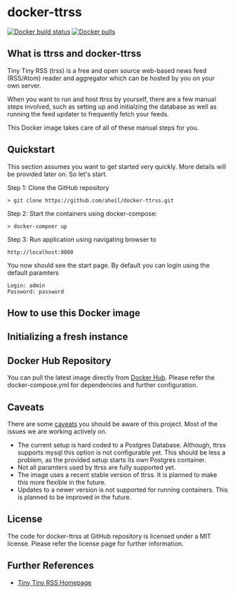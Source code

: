 # docker-ttrss

[![Docker build status](https://img.shields.io/docker/cloud/build/aheilde/ttrss.svg)](https://cloud.docker.com/repository/docker/aheilde/ttrss/builds)
[![Docker pulls](https://img.shields.io/docker/pulls/_/ubuntu.svg)](https://hub.docker.com/r/aheilde/ttrss)

## What is ttrss and docker-ttrss

Tiny Tiny RSS (trss) is a free and open source web-based news feed (RSS/Atom) reader and aggregator which can be hosted by you on your own server.

When you want to run and host ttrss by yourself, there are a few manual steps involved, such as setting up and initialzing the database as well as running the feed updater to frequently fetch your feeds. 

This Docker image takes care of all of these manual steps for you. 

## Quickstart 

This section assumes you want to get started very quickly. More details will be provided later on. So let's start.

Step 1: Clone the GitHub repository 

```
> git clone https://github.com/aheil/docker-ttrss.git
```

Step 2: Start the containers using docker-compose: 

```
> docker-compoer up
```

Step 3: Run application using navigating browser to  

```
http://localhost:8080
```

You now should see the start page. By default you can login using the default paramters
```
Login: admin 
Password: password
```

## How to use this Docker image 

## Initializing a fresh instance

## Docker Hub Repository 

You can pull the latest image directly from [Docker Hub](https://cloud.docker.com/repository/docker/aheilde/ttrss).
Please refer the docker-compose.yml for dependencies and further configuration. 

## Caveats
There are some [caveats](https://www.urbandictionary.com/define.php?term=caveat) you should be aware of this project. Most of the issues we are working actively on. 
* The current setup is hard coded to a Postgres Database. Although, ttrss supports mysql this option is not configurable yet. This should be less a problem, as the provided setup starts its own Postgres container.
* Not all paramters used by ttrss are fully supported yet. 
* The image uses a recent stable version of ttrss. It is planned to make this more flexible in the future.
* Updates to a newer version is not supported for running containers. This is planned to be improved in the future.

## License 
The code for docker-ttrss at GitHub repository is licensed under a MIT license. Please refer the license page for further information.

## Further References 
* [Tiny Tiny RSS Homepage](https://tt-rss.org/)
